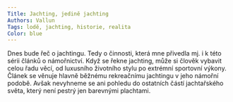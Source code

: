 ```yaml
---
Title: Jachting, jedině jachting
Authors: Vallun
Tags: lodě, jachting, historie, realita
Color: blue
---
```

Dnes bude řeč o jachtingu. Tedy o činnosti,
která mne přivedla mj. i k této sérii článků
o námořnictví. Když se řekne jachting,
může si člověk vybavit celou řadu věcí,
od luxusního životního stylu po extrémní
sportovní výkony. Článek se věnuje hlavně
běžnému rekreačnímu jachtingu v jeho
námořní podobě. Avšak nevyhneme se
ani pohledu do ostatních částí jachtařského
světa, který není pestrý jen barevnými
plachtami.
